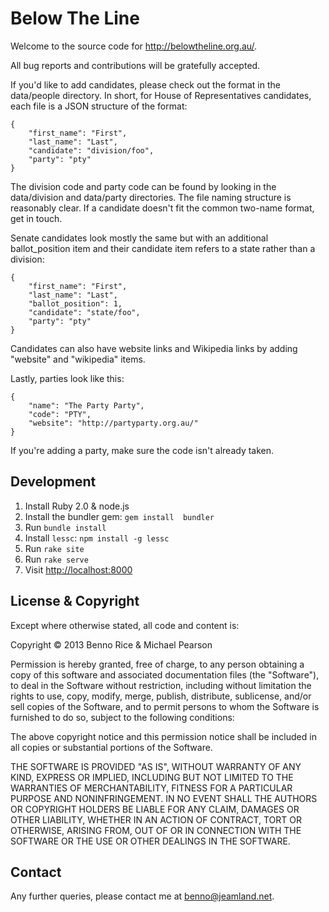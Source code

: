 # Below The Line

Welcome to the source code for http://belowtheline.org.au/.

All bug reports and contributions will be gratefully accepted.

If you'd like to add candidates, please check out the format in the
data/people directory. In short, for House of Representatives candidates,
each file is a JSON structure of the format:

```
{
    "first_name": "First",
    "last_name": "Last",
    "candidate": "division/foo",
    "party": "pty"
}
```

The division code and party code can be found by looking in the data/division
and data/party directories. The file naming structure is reasonably clear. If
a candidate doesn't fit the common two-name format, get in touch.

Senate candidates look mostly the same but with an additional ballot_position
item and their candidate item refers to a state rather than a division:

```
{
    "first_name": "First",
    "last_name": "Last",
    "ballot_position": 1,
    "candidate": "state/foo",
    "party": "pty"
}
```

Candidates can also have website links and Wikipedia links by adding "website"
and "wikipedia" items.

Lastly, parties look like this:

```
{
    "name": "The Party Party",
    "code": "PTY",
    "website": "http://partyparty.org.au/"
}
```

If you're adding a party, make sure the code isn't already taken.

## Development

  1. Install Ruby 2.0 & node.js
  1. Install the bundler gem: `gem install  bundler`
  1. Run `bundle install`
  1. Install `lessc`: `npm install -g lessc`
  1. Run `rake site`
  1. Run `rake serve`
  1. Visit [http://localhost:8000](http://localhost:8000)

## License & Copyright

Except where otherwise stated, all code and content is:

Copyright &copy; 2013 Benno Rice & Michael Pearson

Permission is hereby granted, free of charge, to any person obtaining a copy of this software and associated documentation files (the "Software"), to deal in the Software without restriction, including without limitation the rights to use, copy, modify, merge, publish, distribute, sublicense, and/or sell copies of the Software, and to permit persons to whom the Software is furnished to do so, subject to the following conditions:

The above copyright notice and this permission notice shall be included in all copies or substantial portions of the Software.

THE SOFTWARE IS PROVIDED "AS IS", WITHOUT WARRANTY OF ANY KIND, EXPRESS OR IMPLIED, INCLUDING BUT NOT LIMITED TO THE WARRANTIES OF MERCHANTABILITY, FITNESS FOR A PARTICULAR PURPOSE AND NONINFRINGEMENT. IN NO EVENT SHALL THE AUTHORS OR COPYRIGHT HOLDERS BE LIABLE FOR ANY CLAIM, DAMAGES OR OTHER LIABILITY, WHETHER IN AN ACTION OF CONTRACT, TORT OR OTHERWISE, ARISING FROM, OUT OF OR IN CONNECTION WITH THE SOFTWARE OR THE USE OR OTHER DEALINGS IN THE SOFTWARE.

## Contact

Any further queries, please contact me at benno@jeamland.net.
